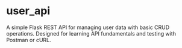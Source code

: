 # user_api
A simple Flask REST API for managing user data with basic CRUD operations. Designed for learning API fundamentals and testing with Postman or cURL.
